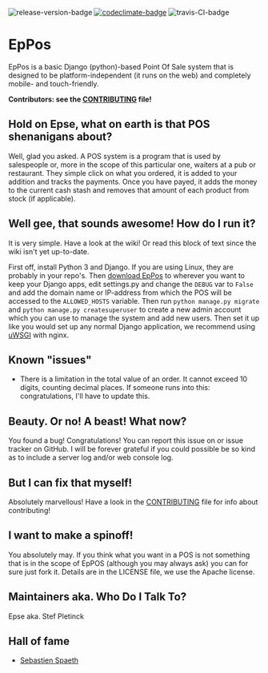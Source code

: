 ![release-version-badge](https://img.shields.io/github/tag/Epse/EpPos.svg) [![codeclimate-badge](https://img.shields.io/codeclimate/github/Epse/EpPos.svg)](https://codeclimate.com/github/Epse/EpPos) ![travis-CI-badge](https://img.shields.io/travis/Epse/EpPos.svg)
# EpPos
EpPos is a basic Django (python)-based Point Of Sale
system that is designed to be platform-independent (it runs on the web) and completely mobile- and
touch-friendly. 

**Contributors: see the [CONTRIBUTING](CONTRIBUTING.md) file!**

## Hold on Epse, what on earth is that POS shenanigans about?
Well, glad you asked. A POS system is a program that is used by salespeople or, more in the scope of
this particular one, waiters at a pub or restaurant. They simple click on what you ordered, it is
added to your addition and tracks the payments. Once you have payed, it adds the money to the
current cash stash and removes that amount of each product from stock (if applicable).

## Well gee, that sounds awesome! How do I run it?
It is very simple. Have a look at the wiki! Or read this block of text since the wiki isn't yet up-to-date.

First off, install Python 3 and Django. If you are using Linux, they are probably in your repo's.
Then [download EpPos](https://github.com/Epse/EpPos/releases) to wherever you want to keep your Django apps, edit settings.py
and change the `DEBUG` var to `False` and add the domain name or IP-address from which the POS will
be accessed to the `ALLOWED_HOSTS` variable. Then run `python manage.py migrate` and `python
manage.py createsuperuser` to create a new admin account which you can use to manage the system and
add new users.
Then set it up like you would set up any normal Django application, we recommend using
[uWSGI](http://uwsgi-docs.readthedocs.io/en/latest/tutorials/Django_and_nginx.html) with nginx.

## Known "issues"
- There is a limitation in the total value of an order. It cannot exceed 10 digits, counting decimal places. If someone runs into this: congratulations, I'll have to update this.

## Beauty. Or no! A beast! What now?
You found a bug! Congratulations! You can report this issue on or issue tracker on GitHub. I will be
forever grateful if you could possible be so kind as to include a server log and/or web console log.

## But I can fix that myself!
Absolutely marvellous! Have a look in the [CONTRIBUTING](CONTRIBUTING.md) file for info about contributing!

## I want to make a spinoff!
You absolutely may. If you think what you want in a POS is not something that is in the scope of
EpPOS (although you may always ask) you can for sure just fork it. Details are in the LICENSE file,
we use the Apache license.

## Maintainers aka. Who Do I Talk To?
Epse aka. Stef Pletinck

## Hall of fame
* [Sebastien Spaeth](https://github.com/spaetz)
